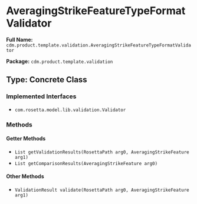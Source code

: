 # AveragingStrikeFeatureTypeFormatValidator

**Full Name:** `cdm.product.template.validation.AveragingStrikeFeatureTypeFormatValidator`

**Package:** `cdm.product.template.validation`

## Type: Concrete Class

### Implemented Interfaces

- `com.rosetta.model.lib.validation.Validator`

### Methods

#### Getter Methods

- `List getValidationResults(RosettaPath arg0, AveragingStrikeFeature arg1)`
- `List getComparisonResults(AveragingStrikeFeature arg0)`

#### Other Methods

- `ValidationResult validate(RosettaPath arg0, AveragingStrikeFeature arg1)`

